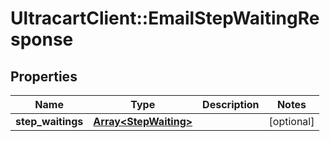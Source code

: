 # UltracartClient::EmailStepWaitingResponse

## Properties
Name | Type | Description | Notes
------------ | ------------- | ------------- | -------------
**step_waitings** | [**Array&lt;StepWaiting&gt;**](StepWaiting.md) |  | [optional] 


